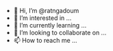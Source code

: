 - 👋 Hi, I’m @ratngadoum
- 👀 I’m interested in ...
- 🌱 I’m currently learning ...
- 💞️ I’m looking to collaborate on ...
- 📫 How to reach me ...

<!---
ratngadoum/ratngadoum is a ✨ special ✨ repository because its `README.md` (this file) appears on your GitHub profile.
You can click the Preview link to take a look at your changes.
--->
